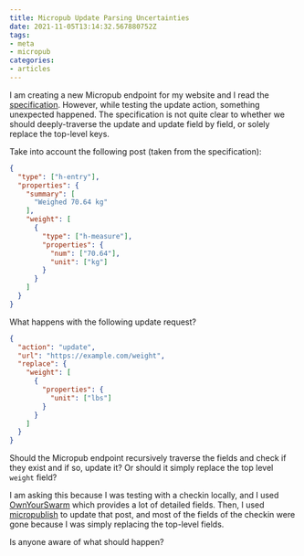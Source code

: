 ```yaml
---
title: Micropub Update Parsing Uncertainties
date: 2021-11-05T13:14:32.567880752Z
tags:
- meta
- micropub
categories:
- articles
---
```


I am creating a new Micropub endpoint for my website and I read the [specification](https://micropub.spec.indieweb.org/). However, while testing the update action, something unexpected happened. The specification is not quite clear to whether we should deeply-traverse the update and update field by field, or solely replace the top-level keys.

<!--more-->

Take into account the following post (taken from the specification):

```json
{
  "type": ["h-entry"],
  "properties": {
    "summary": [
      "Weighed 70.64 kg"
    ],
    "weight": [
      {
        "type": ["h-measure"],
        "properties": {
          "num": ["70.64"],
          "unit": ["kg"]
        }
      }
    ]
  }
}
```

What happens with the following update request?

```json
{
  "action": "update",
  "url": "https://example.com/weight",
  "replace": {
    "weight": [
      {
        "properties": {
          "unit": ["lbs"]
        }
      }
    ]
  }
}
```

Should the Micropub endpoint recursively traverse the fields and check if they exist and if so, update it? Or should it simply replace the top level `weight` field?

I am asking this because I was testing with a checkin locally, and I used [OwnYourSwarm](https://ownyourswarm.p3k.io/) which provides a lot of detailed fields. Then, I used [micropublish](https://micropublish.net/) to update that post, and most of the fields of the checkin were gone because I was simply replacing the top-level fields.

Is anyone aware of what should happen?
